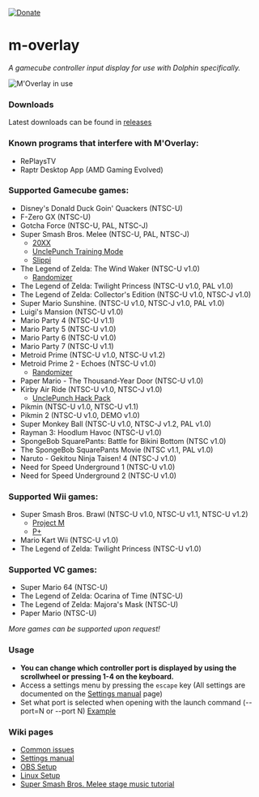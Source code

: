 [![Donate](https://img.shields.io/badge/Donate-PayPal-green.svg)](https://www.paypal.com/paypalme/bkacjios)

# m-overlay
*A gamecube controller input display for use with Dolphin specifically.*

![M'Overlay in use](https://i.imgur.com/VZWta8H.gif)

### Downloads

Latest downloads can be found in [releases](https://github.com/bkacjios/m-overlay/releases)

### Known programs that interfere with M'Overlay:

* RePlaysTV
* Raptr Desktop App (AMD Gaming Evolved)

### Supported Gamecube games:

* Disney's Donald Duck Goin' Quackers (NTSC-U)
* F-Zero GX (NTSC-U)
* Gotcha Force (NTSC-U, PAL, NTSC-J)
* Super Smash Bros. Melee (NTSC-U, PAL, NTSC-J)
  - [20XX](https://smashboards.com/threads/the-20xx-melee-training-hack-pack-v4-07-7-04-17.351221/)
  - [UnclePunch Training Mode](https://github.com/UnclePunch/Training-Mode)
  - [Slippi](https://slippi.gg)
* The Legend of Zelda: The Wind Waker (NTSC-U v1.0)
  - [Randomizer](https://github.com/LagoLunatic/wwrando)
* The Legend of Zelda: Twilight Princess (NTSC-U v1.0, PAL v1.0)
* The Legend of Zelda: Collector's Edition (NTSC-U v1.0, NTSC-J v1.0)
* Super Mario Sunshine. (NTSC-U v1.0, NTSC-J v1.0, PAL v1.0)
* Luigi's Mansion (NTSC-U v1.0)
* Mario Party 4 (NTSC-U v1.1)
* Mario Party 5 (NTSC-U v1.0)
* Mario Party 6 (NTSC-U v1.0)
* Mario Party 7 (NTSC-U v1.1)
* Metroid Prime (NTSC-U v1.0, NTSC-U v1.2)
* Metroid Prime 2 - Echoes (NTSC-U v1.0)
  - [Randomizer](https://github.com/randovania/randovania)
* Paper Mario - The Thousand-Year Door (NTSC-U v1.0)
* Kirby Air Ride (NTSC-U v1.0, NTSC-J v1.0)
  - [UnclePunch Hack Pack](https://www.kirbyairri.de/hpinfo.html)
* Pikmin (NTSC-U v1.0, NTSC-U v1.1)
* Pikmin 2 (NTSC-U v1.0, DEMO v1.0)
* Super Monkey Ball (NTSC-U v1.0, NTSC-J v1.2, PAL v1.0)
* Rayman 3: Hoodlum Havoc (NTSC-U v1.0)
* SpongeBob SquarePants: Battle for Bikini Bottom (NTSC v1.0)
* The SpongeBob SquarePants Movie (NTSC v1.1, PAL v1.0)
* Naruto - Gekitou Ninja Taisen! 4 (NTSC-J v1.0)
* Need for Speed Underground 1 (NTSC-U v1.0)
* Need for Speed Underground 2 (NTSC-U v1.0)

### Supported Wii games:

* Super Smash Bros. Brawl (NTSC-U v1.0, NTSC-U v1.1, NTSC-U v1.2)
  - [Project M](https://en.wikipedia.org/wiki/Project_M)
  - [P+](https://projectplusgame.com/)
* Mario Kart Wii (NTSC-U v1.0)
* The Legend of Zelda: Twilight Princess (NTSC-U v1.0)

### Supported VC games:

* Super Mario 64 (NTSC-U)
* The Legend of Zelda: Ocarina of Time (NTSC-U)
* The Legend of Zelda: Majora's Mask (NTSC-U)
* Paper Mario (NTSC-U)

*More games can be supported upon request!*

### Usage

- **You can change which controller port is displayed by using the scrollwheel or pressing 1-4 on the keyboard.**
- Access a settings menu by pressing the `escape` key (All settings are documented on the [Settings manual](https://github.com/bkacjios/m-overlay/wiki/Settings-manual) page)
- Set what port is selected when opening with the launch command (--port=N or --port N) [Example](https://i.imgur.com/f9AkS2q.png)

### Wiki pages

* [Common issues](https://github.com/bkacjios/m-overlay/wiki/Common-issues-and-solutions)
* [Settings manual](https://github.com/bkacjios/m-overlay/wiki/Settings-manual)
* [OBS Setup](https://github.com/bkacjios/m-overlay/wiki/OBS-Setup)
* [Linux Setup](https://github.com/bkacjios/m-overlay/wiki/Linux)
* [Super Smash Bros. Melee stage music tutorial](https://github.com/bkacjios/m-overlay/wiki/Stage-music-for-Project-Slippi)
